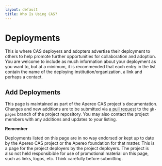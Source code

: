 ```yaml
---
layout: default
title: Who Is Using CAS?
---
```


# Deployments

This is where CAS deployers and adopters advertise their deployment to others to 
help promote further opportunities for collaboration and adoption. You are welcome to include as much
information about your deployment as you want to, but at a minimum, it is recommended that each 
entry in the list contain the name of the deploying institution/organization, 
a link and perhaps a contact.

## Add Deployments

This page is maintained as part of the Apereo CAS project's documentation. Changes and new additions are to be submitted 
via [a pull request](/developer/Contributor-Guidelines.html)
to the `gh-pages` branch of the project repository. You may also contact the project members with any additions and updates to your listing.

<div class="alert alert-warning"><strong>Remember</strong><p>Deployments listed on this page are in no way endorsed or kept up to date by the
Apereo CAS project or the Apereo foundation for that matter. This is a page for the project deployers by the project deployers. The project
is also not held responsibible for use of promotional material on this page, such as links, logos, etc. Think carefully before submitting.</p></div>
